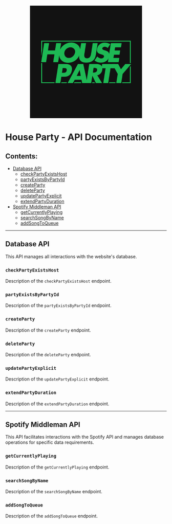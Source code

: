 <p align="center">
  <img src="../../../assets/images/HousePartyLogo.png" width="350" height="350"/>
</p>

# House Party - API Documentation

## Contents:
- [Database API](#database-api)
  - [checkPartyExistsHost](#checkpartyexistshost)
  - [partyExistsByPartyId](#partyexistsbypartyid)
  - [createParty](#createparty)
  - [deleteParty](#deleteparty)
  - [updatePartyExplicit](#updatepartyexplicit)
  - [extendPartyDuration](#extendpartyduration)
- [Spotify Middleman API](#spotify-middleman-api)
  - [getCurrentlyPlaying](#getcurrentlyplaying)
  - [searchSongByName](#searchsongbyname)
  - [addSongToQueue](#addsongtoqueue)

<hr>

## Database API
This API manages all interactions with the website's database.

### `checkPartyExistsHost`
Description of the `checkPartyExistsHost` endpoint.

### `partyExistsByPartyId`
Description of the `partyExistsByPartyId` endpoint.

### `createParty`
Description of the `createParty` endpoint.

### `deleteParty`
Description of the `deleteParty` endpoint.

### `updatePartyExplicit`
Description of the `updatePartyExplicit` endpoint.

### `extendPartyDuration`
Description of the `extendPartyDuration` endpoint.

<hr>

## Spotify Middleman API
This API facilitates interactions with the Spotify API and manages database operations for specific data requirements.

### `getCurrentlyPlaying`
Description of the `getCurrentlyPlaying` endpoint.

### `searchSongByName`
Description of the `searchSongByName` endpoint.

### `addSongToQueue`
Description of the `addSongToQueue` endpoint.